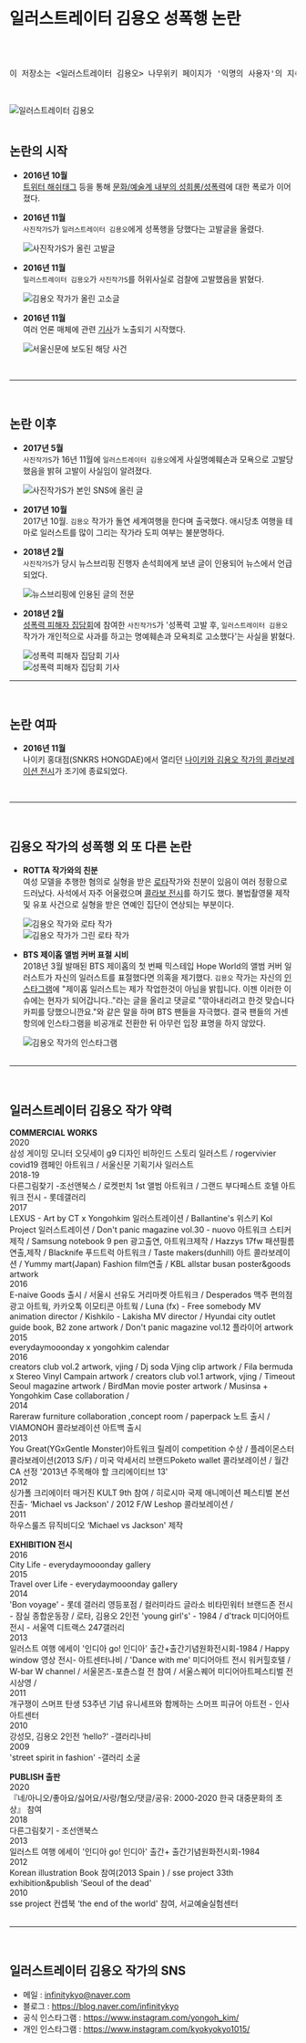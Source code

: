 # 일러스트레이터 김용오 성폭행 논란

<br>
<br>
<pre>
이 저장소는 <일러스트레이터 김용오> 나무위키 페이지가 '익명의 사용자'의 지속된 요청으로 삭제되어 만들어졌습니다. 
</pre>
<br>

![일러스트레이터 김용오](img/illustrator_yongoh-kim.jpg)
<br>
<br>

## 논란의 시작

- **2016년 10월**<br>
  [트위터 해쉬태그](https://twitter.com/hashtag/%EC%98%88%EC%88%A0%EA%B3%84_%EB%82%B4_%EC%84%B1%ED%8F%AD%EB%A0%A5?src=hashtag_click) 등을 통해 [문화/예술계 내부의 성희롱/성폭력](https://namu.wiki/w/2016%EB%85%84%20%EB%AC%B8%ED%99%94%EA%B3%84%20%EC%84%B1%EC%B6%94%EB%AC%B8%20%ED%8F%AD%EB%A1%9C%20%EC%82%AC%EA%B1%B4)에 대한 폭로가 이어졌다.
- **2016년 11월**<br>
  `사진작가S`가 `일러스트레이터 김용오`에게 성폭행을 당했다는 고발글을 올렸다.

  ![사진작가S가 올린 고발글](img/yongoh-kim_metoo01.jpg)

- **2016년 11월**<br>
  `일러스트레이터 김용오`가 `사진작가S`를 허위사실로 검찰에 고발했음을 밝혔다.

  ![김용오 작가가 올린 고소글](img/yongoh-kim_metoo02.jpeg)

- **2016년 11월**<br>
  여러 언론 매체에 관련 [기사](https://www.seoul.co.kr/news/newsView.php?id=20161124500105)가 노출되기 시작했다.<br>

  ![서울신문에 보도된 해당 사건](img/yongoh-kim_news01.png)

<br>

---

<br>

## 논란 이후

- **2017년 5월**<br>
  `사진작가S`가 16년 11월에 `일러스트레이터 김용오`에게 사실명예훼손과 모욕으로 고발당했음을 밝혀 고발이 사실임이 알려졌다.

  ![사진작가S가 본인 SNS에 올린 글](img/yongoh-kim_metoo03.png)

- **2017년 10월**<br>
  2017년 10월. `김용오` 작가가 돌연 세계여행을 한다며 출국했다. 애시당초 여행을 테마로 일러스트를 많이 그리는 작가라 도피 여부는 불분명하다.
- **2018년 2월**<br>
  `사진작가S`가 당시 뉴스브리핑 진행자 손석희에게 보낸 글이 인용되어 뉴스에서 언급되었다.<br>

  ![뉴스브리핑에 인용된 글의 전문](img/yongoh-kim_news02.png)

- **2018년 2월**<br>
  [성폭력 피해자 집담회](https://www.khan.co.kr/national/national-general/article/201802101523011)에 참여한 `사진작가S`가 '성폭력 고발 후, `일러스트레이터 김용오` 작가가 개인적으로 사과를 하고는 명예훼손과 모욕죄로 고소했다'는 사실을 밝혔다.<br>

  ![성폭력 피해자 집담회 기사](img/yongoh-kim_news03.png)<br>
  ![성폭력 피해자 집담회 기사](img/yongoh-kim_news04.png)
  <br>

---

<br>

## 논란 여파

- **2016년 11월**<br>
  나이키 홍대점(SNKRS HONGDAE)에서 열리던 [나이키와 김용오 작가의 콜라보레이션 전시](https://blog.naver.com/h_store/220857144379)가 조기에 종료되었다.

<br>

---

<br>

## 김용오 작가의 성폭행 외 또 다른 논란

- **ROTTA 작가와의 친분**<br>
  여성 모델을 추행한 혐의로 실형을 받은 [로타](https://namu.wiki/w/ROTTA)작가와 친분이 있음이 여러 정황으로 드러났다. 사석에서 자주 어울렸으며 [콜라보 전시](https://www.facebook.com/1984culture/photos/a.512381545444217/886082041407497/?type=3)를 하기도 했다. 불법촬영물 제작 및 유포 사건으로 실형을 받은 연예인 집단이 연상되는 부분이다.<br>

  ![김용오 작가와 로타 작가](img/rotta-yongohkim02.png)<br>
  ![김용오 작가가 그린 로타 작가](img/rotta-yongohkim01.jpeg)

- **BTS 제이홉 앨범 커버 표절 시비**<br>
  2018년 3월 발매된 BTS 제이홉의 첫 번째 믹스테입 Hope World의 앨범 커버 일러스트가 자신의 일러스트를 표절했다면 의혹을 제기했다. `김용오` 작가는 자신의 [인스타그램](https://www.instagram.com/yongoh_kim/)에 "제이홉 일러스트는 제가 작업한것이 아님을 밝힙니다. 이젠 이러한 이슈에는 현자가 되어갑니다.."라는 글을 올리고 댓글로 "깎아내리려고 한것 맞습니다 카피를 당했으니깐요."와 같은 말을 하며 BTS 팬들을 자극했다. 결국 팬들의 거센 항의에 인스타그램을 비공개로 전환한 뒤 아무런 입장 표명을 하지 않았다.<br>

  ![김용오 작가의 인스타그램](img/yongoh-kim_j-hope.jpeg)
  <br>
  <br>

---

<br>

## 일러스트레이터 김용오 작가 약력

**COMMERCIAL WORKS**
<br>
2020<br>
삼성 게이밍 모니터 오딧세이 g9 디자인 비하인드 스토리 일러스트 /
rogervivier covid19 캠페인 아트워크 /
서울신문 기획기사 일러스트
<br>2018-19<br>
다른그림찾기 -조선앤북스 /
로켓펀치 1st 앨범 아트워크 /
그랜드 부다페스트 호텔 아트워크 전시 - 롯데갤러리
<br>2017<br>
LEXUS - Art by CT x Yongohkim 일러스트레이션 /
Ballantine's 위스키 Kol Project 일러스트레이션 /
Don't panic magazine vol.30 - nuovo 아트워크 스티커제작 /
Samsung notebook 9 pen 광고출연, 아트워크제작 /
Hazzys 17fw 패션필름 연출,제작 /
Blacknife 푸드트럭 아트워크 /
Taste makers(dunhill) 아트 콜라보레이션 /
Yummy mart(Japan) Fashion film연출 /
KBL allstar busan poster&goods artwork
<br>2016<br>
E-naive Goods 출시 /
서울시 선유도 거리마켓 아트워크 /
Desperados 맥주 편의점 광고 아트웍, 카카오톡 이모티콘 아트웍 /
Luna (fx) - Free somebody MV animation director /
Kishkilo - Lakisha MV director /
Hyundai city outlet guide book, B2 zone artwork /
Don't panic magazine vol.12 플라이어 artwork
<br>2015<br>
everydaymooonday x yongohkim calendar
<br>2016<br>
creators club vol.2 artwork, vjing /
Dj soda Vjing clip artwork /
Fila bermuda x Stereo Vinyl Campain artwork /
creators club vol.1 artwork, vjing /
Timeout Seoul magazine artwork /
BirdMan movie poster artwork /
Musinsa + Yongohkim Case collaboration /
<br>2014<br>
Rareraw furniture collaboration ,concept room /
paperpack 노트 출시 /
VIAMONOH 콜라보레이션 아트백 출시
<br>2013<br>
You Great(YGxGentle Monster)아트워크 릴레이 competition 수상 /
플레이몬스터 콜라보레이션(2013 S/F) /
미국 악세서리 브랜드Poketo wallet 콜라보레이션 /
월간 CA 선정 '2013년 주목해야 할 크리에이티브 13'
<br>2012<br>
싱가폴 크리에이터 매거진 KULT 9th 참여 /
히로시마 국제 애니메이션 페스티벌 본선 진출- ‘Michael vs Jackson' /
2012 F/W Leshop 콜라보레이션 /
<br>2011<br>
하우스룰즈 뮤직비디오 ‘Michael vs Jackson' 제작

**EXHIBITION 전시**<br>
2016<br>
City Life - everydaymooonday gallery
<br>2015<br>
Travel over Life - everydaymooonday gallery
<br>2014<br>
'Bon voyage' - 롯데 갤러리 영등포점 /
컬러미라드 글라소 비타민워터 브랜드존 전시 - 잠실 종합운동장 /
로타, 김용오 2인전 'young girl's' - 1984 /
d'track 미디어아트 전시 - 서울역 디트랙스 247갤러리
<br>2013<br>
일러스트 여행 에세이 '인디아 go! 인디아' 출간+출간기념원화전시회-1984 /
Happy window 영상 전시- 아트센터나비 /
'Dance with me' 미디어아트 전시 워커힐호텔 / W-bar W channel /
서울몬즈-포츈스컬 전 참여 /
서울스퀘어 미디어아트페스티벌 전시상영 /
<br>2011<br>
개구쟁이 스머프 탄생 53주년 기념 유니세프와 함께하는 스머프 피규어 아트전 - 인사아트센터
<br>2010<br>
강성모, 김용오 2인전 ‘hello?' -갤러리나비
<br>2009<br>
'street spirit in fashion' -갤러리 소굴

**PUBLISH 출판**<br>
2020<br>
『네/아니오/좋아요/싫어요/사랑/혐오/댓글/공유: 2000-2020 한국 대중문화의 초상』 참여
<br>2018<br>
다른그림찾기 - 조선앤북스
<br>2013<br>
일러스트 여행 에세이 '인디아 go! 인디아' 출간+ 출간기념원화전시회-1984
<br>2012<br>
Korean illustration Book 참여(2013 Spain ) /
sse project 33th exhibition&publish ‘Seoul of the dead'
<br>2010<br>
sse project 컨셉북 ‘the end of the world' 참여, 서교예술실험센터
<br>
<br>

---

<br>

## 일러스트레이터 김용오 작가의 SNS

- 메일 : infinitykyo@naver.com<br>
- 블로그 : https://blog.naver.com/infinitykyo<br>
- 공식 인스타그램 : https://www.instagram.com/yongoh_kim/<br>
- 개인 인스타그램 : https://www.instagram.com/kyokyokyo1015/<br>
